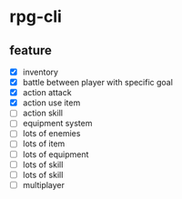 # rpg-cli

## feature
- [x] inventory
- [x] battle between player with specific goal
- [x] action attack
- [x] action use item
- [ ] action skill
- [ ] equipment system
- [ ] lots of enemies
- [ ] lots of item
- [ ] lots of equipment
- [ ] lots of skill
- [ ] lots of skill
- [ ] multiplayer